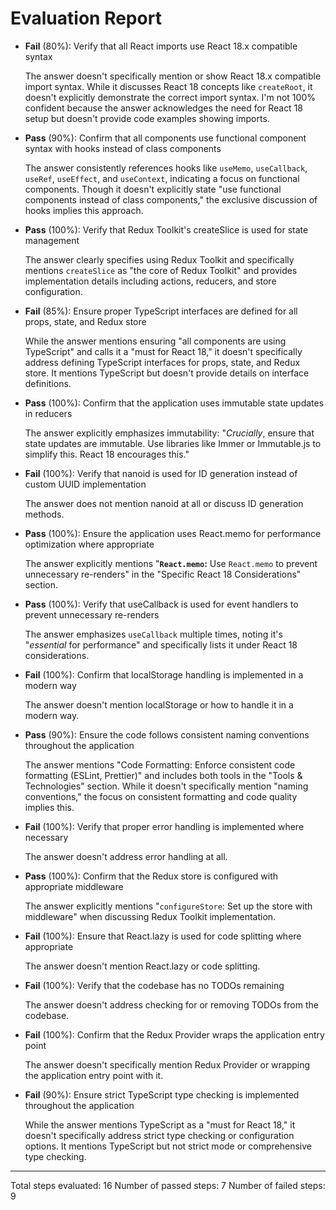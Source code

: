 # Evaluation Report

- **Fail** (80%): Verify that all React imports use React 18.x compatible syntax

    The answer doesn't specifically mention or show React 18.x compatible import syntax. While it discusses React 18 concepts like `createRoot`, it doesn't explicitly demonstrate the correct import syntax. I'm not 100% confident because the answer acknowledges the need for React 18 setup but doesn't provide code examples showing imports.

- **Pass** (90%): Confirm that all components use functional component syntax with hooks instead of class components

    The answer consistently references hooks like `useMemo`, `useCallback`, `useRef`, `useEffect`, and `useContext`, indicating a focus on functional components. Though it doesn't explicitly state "use functional components instead of class components," the exclusive discussion of hooks implies this approach.

- **Pass** (100%): Verify that Redux Toolkit's createSlice is used for state management

    The answer clearly specifies using Redux Toolkit and specifically mentions `createSlice` as "the core of Redux Toolkit" and provides implementation details including actions, reducers, and store configuration.

- **Fail** (85%): Ensure proper TypeScript interfaces are defined for all props, state, and Redux store

    While the answer mentions ensuring "all components are using TypeScript" and calls it a "must for React 18," it doesn't specifically address defining TypeScript interfaces for props, state, and Redux store. It mentions TypeScript but doesn't provide details on interface definitions.

- **Pass** (100%): Confirm that the application uses immutable state updates in reducers

    The answer explicitly emphasizes immutability: "*Crucially*, ensure that state updates are immutable. Use libraries like Immer or Immutable.js to simplify this. React 18 encourages this."

- **Fail** (100%): Verify that nanoid is used for ID generation instead of custom UUID implementation

    The answer does not mention nanoid at all or discuss ID generation methods.

- **Pass** (100%): Ensure the application uses React.memo for performance optimization where appropriate

    The answer explicitly mentions "**`React.memo`:** Use `React.memo` to prevent unnecessary re-renders" in the "Specific React 18 Considerations" section.

- **Pass** (100%): Verify that useCallback is used for event handlers to prevent unnecessary re-renders

    The answer emphasizes `useCallback` multiple times, noting it's "*essential* for performance" and specifically lists it under React 18 considerations.

- **Fail** (100%): Confirm that localStorage handling is implemented in a modern way

    The answer doesn't mention localStorage or how to handle it in a modern way.

- **Pass** (90%): Ensure the code follows consistent naming conventions throughout the application

    The answer mentions "Code Formatting: Enforce consistent code formatting (ESLint, Prettier)" and includes both tools in the "Tools & Technologies" section. While it doesn't specifically mention "naming conventions," the focus on consistent formatting and code quality implies this.

- **Fail** (100%): Verify that proper error handling is implemented where necessary

    The answer doesn't address error handling at all.

- **Pass** (100%): Confirm that the Redux store is configured with appropriate middleware

    The answer explicitly mentions "`configureStore`: Set up the store with middleware" when discussing Redux Toolkit implementation.

- **Fail** (100%): Ensure that React.lazy is used for code splitting where appropriate

    The answer doesn't mention React.lazy or code splitting.

- **Fail** (100%): Verify that the codebase has no TODOs remaining

    The answer doesn't address checking for or removing TODOs from the codebase.

- **Fail** (100%): Confirm that the Redux Provider wraps the application entry point

    The answer doesn't specifically mention Redux Provider or wrapping the application entry point with it.

- **Fail** (90%): Ensure strict TypeScript type checking is implemented throughout the application

    While the answer mentions TypeScript as a "must for React 18," it doesn't specifically address strict type checking or configuration options. It mentions TypeScript but not strict mode or comprehensive type checking.

---

Total steps evaluated: 16
Number of passed steps: 7
Number of failed steps: 9